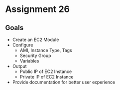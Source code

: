 # Assignment 26

## Goals

- Create an EC2 Module
- Configure
  - AMI, Instance Type, Tags
  - Security Group
  - Variables
- Output
  - Public IP of EC2 Instance
  - Private IP of EC2 Instance
- Provide documentation for better user experience
